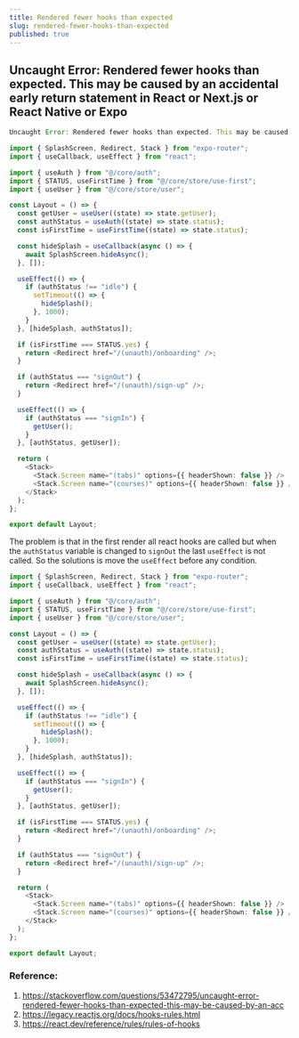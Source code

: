 ```yaml
---
title: Rendered fewer hooks than expected
slug: rendered-fewer-hooks-than-expected
published: true
---
```


## Uncaught Error: Rendered fewer hooks than expected. This may be caused by an accidental early return statement in React or Next.js or React Native or Expo

```js
Uncaught Error: Rendered fewer hooks than expected. This may be caused by an accidental early return statement.
```
```ts
import { SplashScreen, Redirect, Stack } from "expo-router";
import { useCallback, useEffect } from "react";

import { useAuth } from "@/core/auth";
import { STATUS, useFirstTime } from "@/core/store/use-first";
import { useUser } from "@/core/store/user";

const Layout = () => {
  const getUser = useUser((state) => state.getUser);
  const authStatus = useAuth((state) => state.status);
  const isFirstTime = useFirstTime((state) => state.status);

  const hideSplash = useCallback(async () => {
    await SplashScreen.hideAsync();
  }, []);

  useEffect(() => {
    if (authStatus !== "idle") {
      setTimeout(() => {
        hideSplash();
      }, 1000);
    }
  }, [hideSplash, authStatus]);

  if (isFirstTime === STATUS.yes) {
    return <Redirect href="/(unauth)/onboarding" />;
  }

  if (authStatus === "signOut") {
    return <Redirect href="/(unauth)/sign-up" />;
  }

  useEffect(() => {
    if (authStatus === "signIn") {
      getUser();
    }
  }, [authStatus, getUser]);

  return (
    <Stack>
      <Stack.Screen name="(tabs)" options={{ headerShown: false }} />
      <Stack.Screen name="(courses)" options={{ headerShown: false }} />
    </Stack>
  );
};

export default Layout;
```
The problem is that in the first render all react hooks are called but when the `authStatus` variable is changed to `signOut` the last `useEffect` is not called. So the solutions is move the `useEffect` before any condition.

```ts
import { SplashScreen, Redirect, Stack } from "expo-router";
import { useCallback, useEffect } from "react";

import { useAuth } from "@/core/auth";
import { STATUS, useFirstTime } from "@/core/store/use-first";
import { useUser } from "@/core/store/user";

const Layout = () => {
  const getUser = useUser((state) => state.getUser);
  const authStatus = useAuth((state) => state.status);
  const isFirstTime = useFirstTime((state) => state.status);

  const hideSplash = useCallback(async () => {
    await SplashScreen.hideAsync();
  }, []);

  useEffect(() => {
    if (authStatus !== "idle") {
      setTimeout(() => {
        hideSplash();
      }, 1000);
    }
  }, [hideSplash, authStatus]);

  useEffect(() => {
    if (authStatus === "signIn") {
      getUser();
    }
  }, [authStatus, getUser]);

  if (isFirstTime === STATUS.yes) {
    return <Redirect href="/(unauth)/onboarding" />;
  }

  if (authStatus === "signOut") {
    return <Redirect href="/(unauth)/sign-up" />;
  }

  return (
    <Stack>
      <Stack.Screen name="(tabs)" options={{ headerShown: false }} />
      <Stack.Screen name="(courses)" options={{ headerShown: false }} />
    </Stack>
  );
};

export default Layout;
```
###  Reference:
1. https://stackoverflow.com/questions/53472795/uncaught-error-rendered-fewer-hooks-than-expected-this-may-be-caused-by-an-acc
2. https://legacy.reactjs.org/docs/hooks-rules.html
3. https://react.dev/reference/rules/rules-of-hooks
